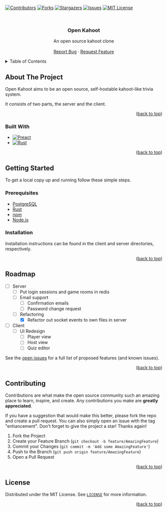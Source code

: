 <!-- Improved compatibility of back to top link: See: https://github.com/othneildrew/Best-README-Template/pull/73 -->
<a name="readme-top"></a>
<!--
*** Thanks for checking out the Best-README-Template. If you have a suggestion
*** that would make this better, please fork the repo and create a pull request
*** or simply open an issue with the tag "enhancement".
*** Don't forget to give the project a star!
*** Thanks again! Now go create something AMAZING! :D
-->



<!-- PROJECT SHIELDS -->
<!--
*** I'm using markdown "reference style" links for readability.
*** Reference links are enclosed in brackets [ ] instead of parentheses ( ).
*** See the bottom of this document for the declaration of the reference variables
*** for contributors-url, forks-url, etc. This is an optional, concise syntax you may use.
*** https://www.markdownguide.org/basic-syntax/#reference-style-links
-->
[![Contributors][contributors-shield]][contributors-url]
[![Forks][forks-shield]][forks-url]
[![Stargazers][stars-shield]][stars-url]
[![Issues][issues-shield]][issues-url]
[![MIT License][license-shield]][license-url]


<!-- PROJECT LOGO -->
<br />
<div align="center">
  <!-- <a href="https://github.com/Sven65/Open-Kahoot">
    <img src="images/logo.png" alt="Logo" width="80" height="80">
  </a> -->

<h3 align="center">Open Kahoot</h3>

  <p align="center">
    An open source kahoot clone
    <br />
    <br />
    <a href="https://github.com/Sven65/Open-Kahoot/issues">Report Bug</a>
    ·
    <a href="https://github.com/Sven65/open-kahoot/issues">Request Feature</a>
  </p>
</div>



<!-- TABLE OF CONTENTS -->
<details>
  <summary>Table of Contents</summary>
  <ol>
    <li>
      <a href="#about-the-project">About The Project</a>
      <ul>
        <li><a href="#built-with">Built With</a></li>
      </ul>
    </li>
    <li>
      <a href="#getting-started">Getting Started</a>
      <ul>
        <li><a href="#prerequisites">Prerequisites</a></li>
        <li><a href="#installation">Installation</a></li>
      </ul>
    </li>
    <li><a href="#usage">Usage</a></li>
    <li><a href="#roadmap">Roadmap</a></li>
    <li><a href="#contributing">Contributing</a></li>
    <li><a href="#license">License</a></li>
  </ol>
</details>



<!-- ABOUT THE PROJECT -->
## About The Project

Open Kahoot aims to be an open source, self-hostable kahoot-like trivia system.

It consists of two parts, the server and the client.

<p align="right">(<a href="#readme-top">back to top</a>)</p>



### Built With

* [![Preact][Preact.js]][Preact-url]
* [![Rust][Rust]][Rust-url]

<p align="right">(<a href="#readme-top">back to top</a>)</p>


<!-- GETTING STARTED -->
## Getting Started


To get a local copy up and running follow these simple steps.

### Prerequisites

- [PostgreSQL](https://www.postgresql.org/)
- [Rust](https://www.rust-lang.org/)
- [npm](https://www.npmjs.com)
- [Node.js](https://nodejs.org/en)


### Installation
 
Installation instructions can be found in the client and server directories, respectively.

<p align="right">(<a href="#readme-top">back to top</a>)</p>




<!-- ROADMAP -->
## Roadmap

- [ ] Server
  - [ ] Put login sessions and game rooms in redis
  - [ ] Email support
    - [ ] Confirmation emails
    - [ ] Password change request
  - [ ] Refactoring
    - [x] Refactor out socket events to own files in server
- [ ] Client
  - [ ] UI Redesign
    - [ ] Player view
    - [ ] Host view
    - [ ] Quiz editor

See the [open issues](https://github.com/Sven65/open-kahoot/issues) for a full list of proposed features (and known issues).

<p align="right">(<a href="#readme-top">back to top</a>)</p>



<!-- CONTRIBUTING -->
## Contributing

Contributions are what make the open source community such an amazing place to learn, inspire, and create. Any contributions you make are **greatly appreciated**.

If you have a suggestion that would make this better, please fork the repo and create a pull request. You can also simply open an issue with the tag "enhancement".
Don't forget to give the project a star! Thanks again!

1. Fork the Project
2. Create your Feature Branch (`git checkout -b feature/AmazingFeature`)
3. Commit your Changes (`git commit -m 'Add some AmazingFeature'`)
4. Push to the Branch (`git push origin feature/AmazingFeature`)
5. Open a Pull Request

<p align="right">(<a href="#readme-top">back to top</a>)</p>


<!-- LICENSE -->
## License

Distributed under the MIT License. See [`LICENSE`](LICENSE) for more information.

<p align="right">(<a href="#readme-top">back to top</a>)</p>



<!-- MARKDOWN LINKS & IMAGES -->
<!-- https://www.markdownguide.org/basic-syntax/#reference-style-links -->
[contributors-shield]: https://img.shields.io/github/contributors/Sven65/open-kahoot.svg?style=for-the-badge
[contributors-url]: https://github.com/Sven65/open-kahoot/graphs/contributors
[forks-shield]: https://img.shields.io/github/forks/Sven65/open-kahoot.svg?style=for-the-badge
[forks-url]: https://github.com/Sven65/open-kahoot/network/members
[stars-shield]: https://img.shields.io/github/stars/Sven65/open-kahoot.svg?style=for-the-badge
[stars-url]: https://github.com/Sven65/open-kahoot/stargazers
[issues-shield]: https://img.shields.io/github/issues/Sven65/open-kahoot.svg?style=for-the-badge
[issues-url]: https://github.com/Sven65/open-kahoot/issues
[license-shield]: https://img.shields.io/github/license/Sven65/open-kahoot.svg?style=for-the-badge
[license-url]: https://github.com/Sven65/open-kahoot/blob/master/LICENSE.txt

[Preact.js]: https://img.shields.io/badge/Preact-613cb1?style=for-the-badge&logo=Preact&logoColor=61DAFB
[Preact-url]: https://preactjs.com/

[Rust]: https://img.shields.io/badge/Rust-d5a789?style=for-the-badge&logo=rust&logoColor=000
[Rust-url]: https://www.rust-lang.org/

